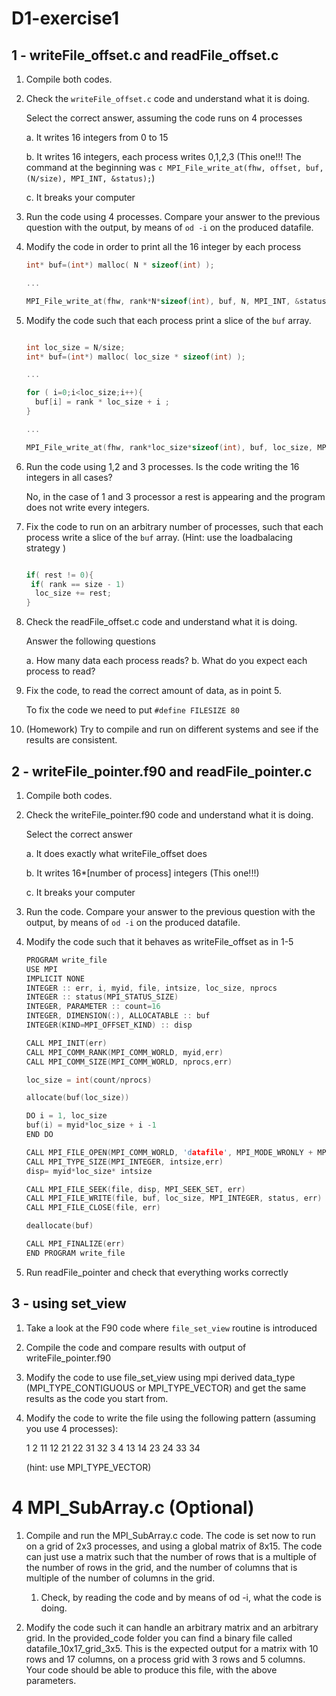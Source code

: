 # D1-exercise1


## 1 - writeFile_offset.c and readFile_offset.c


1. Compile both codes. 
2. Check the `writeFile_offset.c` code and understand what it is
   doing.

   Select the correct answer, assuming the code runs on 4 processes

   a. It writes 16 integers from 0 to 15

   b. It writes 16 integers, each process writes 0,1,2,3 (This one!!!
        The command at the beginning was ```c MPI_File_write_at(fhw, offset, buf, (N/size), MPI_INT, &status);```)

   c. It breaks your computer

3. Run the code using 4 processes. Compare your answer to the previous
   question with the output, by means of `od -i` on the produced
   datafile.

4. Modify the code in order to print all the 16 integer by each
   process

   ```c
   int* buf=(int*) malloc( N * sizeof(int) );

   ...

   MPI_File_write_at(fhw, rank*N*sizeof(int), buf, N, MPI_INT, &status); 
   ```

5. Modify the code such that each process print a slice of the `buf`
   array.

   ```c

   int loc_size = N/size;
   int* buf=(int*) malloc( loc_size * sizeof(int) );

   ...

   for ( i=0;i<loc_size;i++){
     buf[i] = rank * loc_size + i ;
   }

   ...

   MPI_File_write_at(fhw, rank*loc_size*sizeof(int), buf, loc_size, MPI_INT, &status);

   ```

6. Run the code using 1,2 and 3 processes. Is the code writing the 16
   integers in all cases?

   No, in the case of 1 and 3 processor a rest is appearing and the program does not write every integers.

7. Fix the code to run on an arbitrary number of processes, such that
   each process write a slice of the `buf` array.  (Hint: use the
   loadbalacing strategy )

   ```c

   if( rest != 0){
    if( rank == size - 1)
     loc_size += rest;
   }

   ```

8. Check the readFile_offset.c code and understand what it is doing.
  
   Answer the following questions

   a. How many data each process reads?
   b. What do you expect each process to read?

9. Fix the code, to read the correct amount of data, as in point 5.

   To fix the code we need to put ```#define FILESIZE 80```
  
10. (Homework) Try to compile and run on different systems and see if
    the results are consistent.

## 2 - writeFile_pointer.f90 and readFile_pointer.c


1. Compile both codes.

2. Check the writeFile_pointer.f90 code and understand what it is
   doing.
 
   Select the correct answer

   a. It does exactly what writeFile_offset does 

   b. It writes 16*[number of process] integers (This one!!!)

   c. It breaks your computer

3. Run the code. Compare your answer to the previous question with the
   output, by means of `od -i` on the produced datafile.

4. Modify the code such that it behaves as writeFile_offset as in 1-5
   ```c
   PROGRAM write_file
   USE MPI
   IMPLICIT NONE
   INTEGER :: err, i, myid, file, intsize, loc_size, nprocs
   INTEGER :: status(MPI_STATUS_SIZE)
   INTEGER, PARAMETER :: count=16
   INTEGER, DIMENSION(:), ALLOCATABLE :: buf
   INTEGER(KIND=MPI_OFFSET_KIND) :: disp

   CALL MPI_INIT(err)
   CALL MPI_COMM_RANK(MPI_COMM_WORLD, myid,err)
   CALL MPI_COMM_SIZE(MPI_COMM_WORLD, nprocs,err)

   loc_size = int(count/nprocs)

   allocate(buf(loc_size))

   DO i = 1, loc_size
   buf(i) = myid*loc_size + i -1
   END DO

   CALL MPI_FILE_OPEN(MPI_COMM_WORLD, 'datafile', MPI_MODE_WRONLY + MPI_MODE_CREATE, MPI_INFO_NULL, file, err)
   CALL MPI_TYPE_SIZE(MPI_INTEGER, intsize,err)
   disp= myid*loc_size* intsize

   CALL MPI_FILE_SEEK(file, disp, MPI_SEEK_SET, err)
   CALL MPI_FILE_WRITE(file, buf, loc_size, MPI_INTEGER, status, err)
   CALL MPI_FILE_CLOSE(file, err)

   deallocate(buf)

   CALL MPI_FINALIZE(err)
   END PROGRAM write_file
   ```

5. Run readFile_pointer and check that everything works correctly


## 3 - using set_view


1. Take a look at the F90 code where `file_set_view` routine is introduced

2. Compile the code and compare results with output of writeFile_pointer.f90

3. Modify the code to use file_set_view using mpi derived data_type (MPI_TYPE_CONTIGUOUS or MPI_TYPE_VECTOR) and get the same results as the code you start from.

4. Modify the code to write the file using the following pattern (assuming you use 4 processes):

   1 2 11 12 21 22 31 32 3 4 13 14 23 24 33 34

   (hint: use MPI_TYPE_VECTOR)


4 MPI_SubArray.c (Optional) 
===========================

1. Compile and run the MPI_SubArray.c code. The code is set now to run on a grid of 2x3 processes, and using a global matrix of 8x15. The code can
   just use a matrix such that the number of rows that is a multiple of the number of rows in the grid, and the number of columns that is multiple of the number of columns in the grid.

   1. Check, by reading the code and by means of od -i, what the code is doing.

2. Modify the code such it can handle an arbitrary matrix and an arbitrary grid.
   In the provided_code folder you can find a binary file called datafile_10x17_grid_3x5.
   This is the expected output for a matrix with 10 rows and 17 columns, on a process grid with
   3 rows and 5 columns. Your code should be able to produce this file, with the above parameters.

